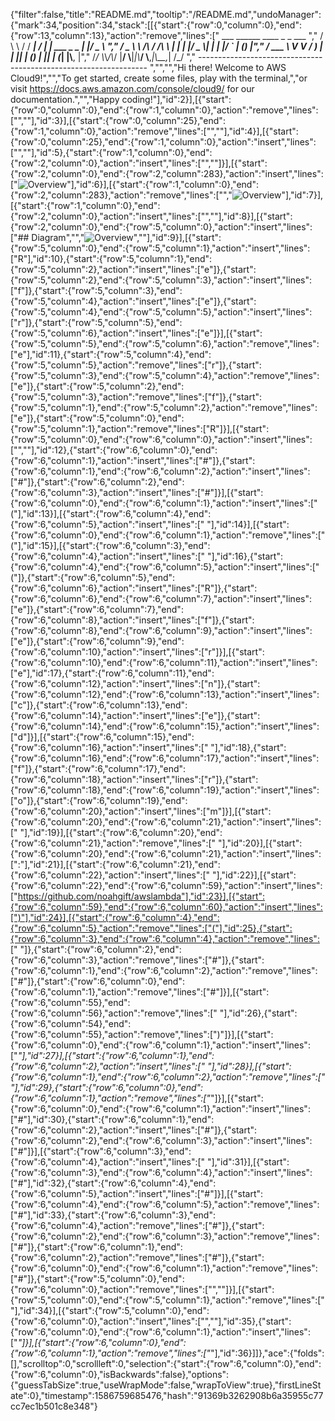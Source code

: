 {"filter":false,"title":"README.md","tooltip":"/README.md","undoManager":{"mark":34,"position":34,"stack":[[{"start":{"row":0,"column":0},"end":{"row":13,"column":13},"action":"remove","lines":["         ___        ______     ____ _                 _  ___  ","        / \\ \\      / / ___|   / ___| | ___  _   _  __| |/ _ \\ ","       / _ \\ \\ /\\ / /\\___ \\  | |   | |/ _ \\| | | |/ _` | (_) |","      / ___ \\ V  V /  ___) | | |___| | (_) | |_| | (_| |\\__, |","     /_/   \\_\\_/\\_/  |____/   \\____|_|\\___/ \\__,_|\\__,_|  /_/ "," ----------------------------------------------------------------- ","","","Hi there! Welcome to AWS Cloud9!","","To get started, create some files, play with the terminal,","or visit https://docs.aws.amazon.com/console/cloud9/ for our documentation.","","Happy coding!"],"id":2}],[{"start":{"row":0,"column":0},"end":{"row":1,"column":0},"action":"remove","lines":["",""],"id":3}],[{"start":{"row":0,"column":25},"end":{"row":1,"column":0},"action":"remove","lines":["",""],"id":4}],[{"start":{"row":0,"column":25},"end":{"row":1,"column":0},"action":"insert","lines":["",""],"id":5},{"start":{"row":1,"column":0},"end":{"row":2,"column":0},"action":"insert","lines":["",""]}],[{"start":{"row":2,"column":0},"end":{"row":2,"column":283},"action":"insert","lines":["![Overview](https://camo.githubusercontent.com/bb29cd924f9eb66730bbf7b0ed069a6ae03d2f1a/68747470733a2f2f757365722d696d616765732e67697468756275736572636f6e74656e742e636f6d2f35383739322f35353335343438332d62616537616638302d353437612d313165392d393930392d6135363231323531303635622e706e67)"],"id":6}],[{"start":{"row":1,"column":0},"end":{"row":2,"column":283},"action":"remove","lines":["","![Overview](https://camo.githubusercontent.com/bb29cd924f9eb66730bbf7b0ed069a6ae03d2f1a/68747470733a2f2f757365722d696d616765732e67697468756275736572636f6e74656e742e636f6d2f35383739322f35353335343438332d62616537616638302d353437612d313165392d393930392d6135363231323531303635622e706e67)"],"id":7}],[{"start":{"row":1,"column":0},"end":{"row":2,"column":0},"action":"insert","lines":["",""],"id":8}],[{"start":{"row":2,"column":0},"end":{"row":5,"column":0},"action":"insert","lines":["## Diagram","","![Overview](https://camo.githubusercontent.com/bb29cd924f9eb66730bbf7b0ed069a6ae03d2f1a/68747470733a2f2f757365722d696d616765732e67697468756275736572636f6e74656e742e636f6d2f35383739322f35353335343438332d62616537616638302d353437612d313165392d393930392d6135363231323531303635622e706e67)",""],"id":9}],[{"start":{"row":5,"column":0},"end":{"row":5,"column":1},"action":"insert","lines":["R"],"id":10},{"start":{"row":5,"column":1},"end":{"row":5,"column":2},"action":"insert","lines":["e"]},{"start":{"row":5,"column":2},"end":{"row":5,"column":3},"action":"insert","lines":["f"]},{"start":{"row":5,"column":3},"end":{"row":5,"column":4},"action":"insert","lines":["e"]},{"start":{"row":5,"column":4},"end":{"row":5,"column":5},"action":"insert","lines":["r"]},{"start":{"row":5,"column":5},"end":{"row":5,"column":6},"action":"insert","lines":["e"]}],[{"start":{"row":5,"column":5},"end":{"row":5,"column":6},"action":"remove","lines":["e"],"id":11},{"start":{"row":5,"column":4},"end":{"row":5,"column":5},"action":"remove","lines":["r"]},{"start":{"row":5,"column":3},"end":{"row":5,"column":4},"action":"remove","lines":["e"]},{"start":{"row":5,"column":2},"end":{"row":5,"column":3},"action":"remove","lines":["f"]},{"start":{"row":5,"column":1},"end":{"row":5,"column":2},"action":"remove","lines":["e"]},{"start":{"row":5,"column":0},"end":{"row":5,"column":1},"action":"remove","lines":["R"]}],[{"start":{"row":5,"column":0},"end":{"row":6,"column":0},"action":"insert","lines":["",""],"id":12},{"start":{"row":6,"column":0},"end":{"row":6,"column":1},"action":"insert","lines":["#"]},{"start":{"row":6,"column":1},"end":{"row":6,"column":2},"action":"insert","lines":["#"]},{"start":{"row":6,"column":2},"end":{"row":6,"column":3},"action":"insert","lines":["#"]}],[{"start":{"row":6,"column":0},"end":{"row":6,"column":1},"action":"insert","lines":["("],"id":13}],[{"start":{"row":6,"column":4},"end":{"row":6,"column":5},"action":"insert","lines":[" "],"id":14}],[{"start":{"row":6,"column":0},"end":{"row":6,"column":1},"action":"remove","lines":["("],"id":15}],[{"start":{"row":6,"column":3},"end":{"row":6,"column":4},"action":"insert","lines":[" "],"id":16},{"start":{"row":6,"column":4},"end":{"row":6,"column":5},"action":"insert","lines":["("]},{"start":{"row":6,"column":5},"end":{"row":6,"column":6},"action":"insert","lines":["R"]},{"start":{"row":6,"column":6},"end":{"row":6,"column":7},"action":"insert","lines":["e"]},{"start":{"row":6,"column":7},"end":{"row":6,"column":8},"action":"insert","lines":["f"]},{"start":{"row":6,"column":8},"end":{"row":6,"column":9},"action":"insert","lines":["e"]},{"start":{"row":6,"column":9},"end":{"row":6,"column":10},"action":"insert","lines":["r"]}],[{"start":{"row":6,"column":10},"end":{"row":6,"column":11},"action":"insert","lines":["e"],"id":17},{"start":{"row":6,"column":11},"end":{"row":6,"column":12},"action":"insert","lines":["n"]},{"start":{"row":6,"column":12},"end":{"row":6,"column":13},"action":"insert","lines":["c"]},{"start":{"row":6,"column":13},"end":{"row":6,"column":14},"action":"insert","lines":["e"]},{"start":{"row":6,"column":14},"end":{"row":6,"column":15},"action":"insert","lines":["d"]}],[{"start":{"row":6,"column":15},"end":{"row":6,"column":16},"action":"insert","lines":[" "],"id":18},{"start":{"row":6,"column":16},"end":{"row":6,"column":17},"action":"insert","lines":["f"]},{"start":{"row":6,"column":17},"end":{"row":6,"column":18},"action":"insert","lines":["r"]},{"start":{"row":6,"column":18},"end":{"row":6,"column":19},"action":"insert","lines":["o"]},{"start":{"row":6,"column":19},"end":{"row":6,"column":20},"action":"insert","lines":["m"]}],[{"start":{"row":6,"column":20},"end":{"row":6,"column":21},"action":"insert","lines":[" "],"id":19}],[{"start":{"row":6,"column":20},"end":{"row":6,"column":21},"action":"remove","lines":[" "],"id":20}],[{"start":{"row":6,"column":20},"end":{"row":6,"column":21},"action":"insert","lines":[":"],"id":21}],[{"start":{"row":6,"column":21},"end":{"row":6,"column":22},"action":"insert","lines":[" "],"id":22}],[{"start":{"row":6,"column":22},"end":{"row":6,"column":59},"action":"insert","lines":["https://github.com/noahgift/awslambda"],"id":23}],[{"start":{"row":6,"column":59},"end":{"row":6,"column":60},"action":"insert","lines":[")"],"id":24}],[{"start":{"row":6,"column":4},"end":{"row":6,"column":5},"action":"remove","lines":["("],"id":25},{"start":{"row":6,"column":3},"end":{"row":6,"column":4},"action":"remove","lines":[" "]},{"start":{"row":6,"column":2},"end":{"row":6,"column":3},"action":"remove","lines":["#"]},{"start":{"row":6,"column":1},"end":{"row":6,"column":2},"action":"remove","lines":["#"]},{"start":{"row":6,"column":0},"end":{"row":6,"column":1},"action":"remove","lines":["#"]}],[{"start":{"row":6,"column":55},"end":{"row":6,"column":56},"action":"remove","lines":[" "],"id":26},{"start":{"row":6,"column":54},"end":{"row":6,"column":55},"action":"remove","lines":[")"]}],[{"start":{"row":6,"column":0},"end":{"row":6,"column":1},"action":"insert","lines":["*"],"id":27}],[{"start":{"row":6,"column":1},"end":{"row":6,"column":2},"action":"insert","lines":[" "],"id":28}],[{"start":{"row":6,"column":1},"end":{"row":6,"column":2},"action":"remove","lines":[" "],"id":29},{"start":{"row":6,"column":0},"end":{"row":6,"column":1},"action":"remove","lines":["*"]}],[{"start":{"row":6,"column":0},"end":{"row":6,"column":1},"action":"insert","lines":["#"],"id":30},{"start":{"row":6,"column":1},"end":{"row":6,"column":2},"action":"insert","lines":["#"]},{"start":{"row":6,"column":2},"end":{"row":6,"column":3},"action":"insert","lines":["#"]}],[{"start":{"row":6,"column":3},"end":{"row":6,"column":4},"action":"insert","lines":[" "],"id":31}],[{"start":{"row":6,"column":3},"end":{"row":6,"column":4},"action":"insert","lines":["#"],"id":32},{"start":{"row":6,"column":4},"end":{"row":6,"column":5},"action":"insert","lines":["#"]}],[{"start":{"row":6,"column":4},"end":{"row":6,"column":5},"action":"remove","lines":["#"],"id":33},{"start":{"row":6,"column":3},"end":{"row":6,"column":4},"action":"remove","lines":["#"]},{"start":{"row":6,"column":2},"end":{"row":6,"column":3},"action":"remove","lines":["#"]},{"start":{"row":6,"column":1},"end":{"row":6,"column":2},"action":"remove","lines":["#"]},{"start":{"row":6,"column":0},"end":{"row":6,"column":1},"action":"remove","lines":["#"]},{"start":{"row":5,"column":0},"end":{"row":6,"column":0},"action":"remove","lines":["",""]}],[{"start":{"row":5,"column":0},"end":{"row":5,"column":1},"action":"remove","lines":[" "],"id":34}],[{"start":{"row":5,"column":0},"end":{"row":6,"column":0},"action":"insert","lines":["",""],"id":35},{"start":{"row":6,"column":0},"end":{"row":6,"column":1},"action":"insert","lines":["*"]}],[{"start":{"row":6,"column":0},"end":{"row":6,"column":1},"action":"remove","lines":["*"],"id":36}]]},"ace":{"folds":[],"scrolltop":0,"scrollleft":0,"selection":{"start":{"row":6,"column":0},"end":{"row":6,"column":0},"isBackwards":false},"options":{"guessTabSize":true,"useWrapMode":false,"wrapToView":true},"firstLineState":0},"timestamp":1586759685476,"hash":"91369b3262908b6a35955c77cc7ec1b501c8e348"}